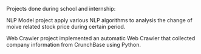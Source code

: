 Projects done during school and internship:

NLP Model project apply various NLP algorithms to analysis the change of moive related stock price during certain period.

Web Crawler project implemented an automatic Web Crawler that collected company information from CrunchBase using Python.
